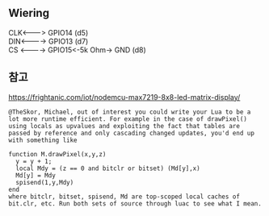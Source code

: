 ## Wiering

CLK<---> GPIO14  (d5)  
DIN<----> GPIO13  (d7)  
CS <----> GPIO15<-5k Ohm-> GND  (d8)   

## 참고 
https://frightanic.com/iot/nodemcu-max7219-8x8-led-matrix-display/  

```text
@TheSkor, Michael, out of interest you could write your Lua to be a lot more runtime efficient. For example in the case of drawPixel() using locals as upvalues and exploiting the fact that tables are passed by reference and only cascading changed updates, you'd end up with something like

function M.drawPixel(x,y,z)
  y = y + 1;
  local Mdy = (z == 0 and bitclr or bitset) (Md[y],x)
  Md[y] = Mdy
  spisend(1,y,Mdy)
end
where bitclr, bitset, spisend, Md are top-scoped local caches of bit.clr, etc. Run both sets of source through luac to see what I mean.
```